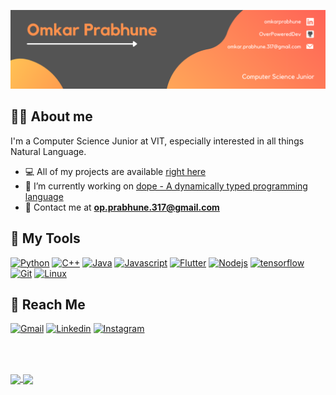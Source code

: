 ![banner](https://github.com/OverPoweredDev/OverPoweredDev/blob/main/banner.png)

## :man_technologist: About me 

I'm a Computer Science Junior at VIT, especially interested in all things Natural Language.

- :computer: All of my projects are available [right here](https://github.com/OverPoweredDev)
- :telescope: I’m currently working on [dope - A dynamically typed programming language](https://github.com/OverPoweredDev/dope)
- :e-mail: Contact me at **op.prabhune.317@gmail.com**


## :toolbox: My Tools

<a href="https://www.python.org/"> ![Python](https://img.shields.io/badge/Python-green?style=for-the-badge&logo=python&logoColor=darkgreen)</a>
<a href="https://www.w3schools.com/cpp/"> ![C++](https://img.shields.io/badge/C%2B%2B-blue?style=for-the-badge&logo=c%2B%2B&logoColor=white)</a> 
<a href="https://www.java.com/en/"> ![Java](https://img.shields.io/badge/Java-brown?style=for-the-badge&logo=java&logoColor=white)</a> 
<a href="hhttps://www.javascript.com/"> ![Javascript](https://img.shields.io/badge/JavaScript-yellow?style=for-the-badge&logo=javascript&logoColor=black)</a> 
<a href="https://flutter.dev/"> ![Flutter](https://img.shields.io/badge/Flutter-lightblue?style=for-the-badge&logo=flutter&logoColor=darkblue)</a> 
<a href="https://nodejs.org/en/"> ![Nodejs](https://img.shields.io/badge/Node.js-339933?style=for-the-badge&logo=nodedotjs&logoColor=white)</a> 
<a href="https://www.tensorflow.org/"> ![tensorflow](https://img.shields.io/badge/Tensorflow-orange?style=for-the-badge&logo=tensorflow&logoColor=white)</a> 
<a href="https://git-scm.com/"> ![Git](https://img.shields.io/badge/Git-F05032?style=for-the-badge&logo=git&logoColor=white)</a> 
<a href="https://www.linux.org/"> ![Linux](https://img.shields.io/badge/Linux-white?style=for-the-badge&logo=linux&logoColor=black)</a> 

## :incoming_envelope: Reach Me

<a href="mailto:omkar.perabhune.317@gmail.com"> ![Gmail](https://img.shields.io/badge/Email-red?style=for-the-badge&logo=gmail&logoColor=white)</a>
<a href="https://www.linkedin.com/in/omkarprabhune"> ![Linkedin](https://img.shields.io/badge/LinkedIn-0077B5?style=for-the-badge&logo=linkedin&logoColor=white)</a>
<a href="https://www.instagram.com/its_ya_boi_op/"> ![Instagram](https://img.shields.io/badge/Instagram-hotpink?style=for-the-badge&logo=instagram&logoColor=white)</a>

<br><br>

<a href="https://github.com/OverPoweredDev">
  <img align="center" height="160px" src="https://github-readme-stats.vercel.app/api/?username=overpowereddev&show_icons=true&hide=issues&title_color=fff&icon_color=79ff97&text_color=9f9f9f&bg_color=151515&hideborder=true" />
</a>
<a href="https://github.com/OverPoweredDev">
  <img align="center" height="160px" src="https://github-readme-stats.vercel.app/api/top-langs/?username=overpowereddev&layout=compact&title_color=fff&icon_color=79ff97&text_color=9f9f9f&bg_color=151515&hideborder=true&hide=jupyter%20notebook,java"/>
</a>
